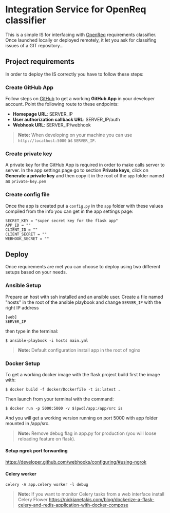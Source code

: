 # Integration Service for OpenReq classifier
This is a simple IS for interfacing with [OpenReq](https://github.com/OpenReqEU/requirements-classifier) requirements classifier.
Once launched locally or deployed remotely, it let you ask for classifing issues of a GIT repository...

## Project requirements
In order to deploy the IS correctly you have to follow these steps:

### Create GitHub App 
Follow steps on [GitHub](https://developer.github.com/apps/building-oauth-apps/authorizing-oauth-apps/) to get a working **GitHub App** in your developer account.
Point the following route to these endpoints:

- **Homepage URL**: SERVER_IP
- **User authorization callback URL**: SERVER_IP/auth
- **Webhook URL**: SERVER_IP/webhook

> **Note:** When developing on your machine you can use `http://localhost:5000` as `SERVER_IP`.

### Create private key
A private key for the GitHub App is required in order to make calls server to server.
In the app settings page go to section **Private keys**, click on **Generate a private key** and then copy it in the root of the `app` folder named as `private-key.pem`

### Create config file
Once the app is created put a `config.py` in the `app` folder with these values compiled from the info you can get in the app settings page:

```
SECRET_KEY = "super secret key for the flask app"
APP_ID = ""
CLIENT_ID = ""
CLIENT_SECRET = ""
WEBHOOK_SECRET = ""
``` 


## Deploy
Once requirements are met you can choose to deploy using two different setups based on your needs.

### Ansible Setup
Prepare an host with ssh installed and an ansible user.
Create a file named "hosts" in the root of the ansible playbook and change `SERVER_IP` with the right IP address
```
[web]
SERVER_IP
```
then type in the terminal:

```
$ ansible-playbook -i hosts main.yml
```

> **Note:** Default configuration install app in the root of nginx

### Docker Setup
To get a working docker image with the flask project build first the image with:

```
$ docker build -f docker/Dockerfile -t is:latest .
```

Then launch from your terminal with the command:

```
$ docker run -p 5000:5000 -v $(pwd)/app:/app/src is
```

And you will get a working version running on port 5000 with app folder mounted in /app/src.
> **Note:** Remove debug flag in app.py for production (you will loose reloading feature on flask).

#### Setup ngrok port forwarding
https://developer.github.com/webhooks/configuring/#using-ngrok

#### Celery worker
```
celery -A app.celery worker -l debug
```
> **Note:** If you want to monitor Celery tasks from a web interface install Celery Flower 
https://nickjanetakis.com/blog/dockerize-a-flask-celery-and-redis-application-with-docker-compose